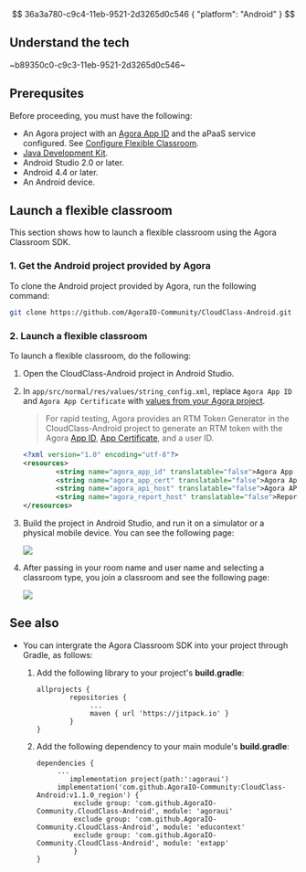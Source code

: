 $$ 36a3a780-c9c4-11eb-9521-2d3265d0c546
{
  "platform": "Android"
}
$$

## Understand the tech

~b89350c0-c9c3-11eb-9521-2d3265d0c546~

## Prerequsites

Before proceeding, you must have the following:

- An Agora project with an [Agora App ID](./Agora%20Platform/get_appid_token?platform=All%20Platforms#get-the-app-id) and the aPaaS service configured. See [Configure Flexible Classroom](./agora_class_prep).
- [Java Development Kit](https://www.oracle.com/java/technologies/javase-downloads.html).
- Android Studio 2.0 or later.
- Android 4.4 or later.
- An Android device.

## Launch a flexible classroom

This section shows how to launch a flexible classroom using the Agora Classroom SDK.

### 1. Get the Android project provided by Agora

To clone the Android project provided by Agora, run the following command:

```bash
git clone https://github.com/AgoraIO-Community/CloudClass-Android.git
```

### 2. Launch a flexible classroom

To launch a flexible classroom, do the following:

1. Open the CloudClass-Android project in Android Studio.

2. In `app/src/normal/res/values/string_config.xml`, replace `Agora App ID` and `Agora App Certificate` with [values from your Agora project](https://docs.agora.io/en/Agora%20Platform/get_appid_token).

   > For rapid testing, Agora provides an RTM Token Generator in the CloudClass-Android project to generate an RTM token with the Agora [App ID](./Agora%20Platform/get_appid_token?platform=All%20Platforms#get-the-app-id), [App Certificate](./Agora%20Platform/get_appid_token?platform=All%20Platforms#get-the-app-certificate), and a user ID.

   ```xml
   <?xml version="1.0" encoding="utf-8"?>
   <resources>
           <string name="agora_app_id" translatable="false">Agora App ID</string>
           <string name="agora_app_cert" translatable="false">Agora App Certificate</string>
           <string name="agora_api_host" translatable="false">Agora API Host</string>
           <string name="agora_report_host" translatable="false">Report API Host</string>
   </resources>
   ```

3. Build the project in Android Studio, and run it on a simulator or a physical mobile device. You can see the following page:

   ![](https://web-cdn.agora.io/docs-files/1623315354864)

4. After passing in your room name and user name and selecting a classroom type, you join a classroom and see the following page:

   ![](https://web-cdn.agora.io/docs-files/1622431132516)


## See also

- You can intergrate the Agora Classroom SDK into your project through Gradle, as follows:

  1. Add the following library to your project's **build.gradle**:

     ```
     allprojects {
     		 repositories {
     			  ...
     			  maven { url 'https://jitpack.io' }
     		 }
     }
     ```

  2. Add the following dependency to your main module's **build.gradle**:

     ```
     dependencies {
          ...
     		 implementation project(path:':agoraui')
          implementation('com.github.AgoraIO-Community:CloudClass-Android:v1.1.0_region') {
              exclude group: 'com.github.AgoraIO-Community.CloudClass-Android', module: 'agoraui'
              exclude group: 'com.github.AgoraIO-Community.CloudClass-Android', module: 'educontext'
              exclude group: 'com.github.AgoraIO-Community.CloudClass-Android', module: 'extapp'
              }
     }	
     ```

